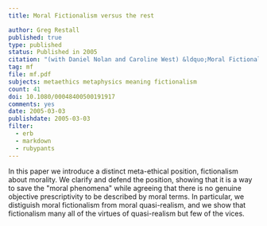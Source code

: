 ```yaml
---
title: Moral Fictionalism versus the rest

author: Greg Restall
published: true
type: published
status: Published in 2005
citation: "(with Daniel Nolan and Caroline West) &ldquo;Moral Fictionalism versus the rest,&rdquo; <em>Australasian Journal of Philosophy</em>, 83 (2005), 307&ndash;330."
tag: mf
file: mf.pdf
subjects: metaethics metaphysics meaning fictionalism
count: 41
doi: 10.1080/00048400500191917
comments: yes
date: 2005-03-03
publishdate: 2005-03-03
filter:
  - erb
  - markdown
  - rubypants
---
```

In this paper we introduce a distinct meta-ethical position, fictionalism about morality. We clarify and defend the position, showing that it is a way to save the "moral phenomena" while agreeing that there is no genuine objective prescriptivity to be described by moral terms. In particular, we distiguish moral fictionalism from moral quasi-realism, and we show that fictionalism many all of the virtues of quasi-realism but few of the vices.